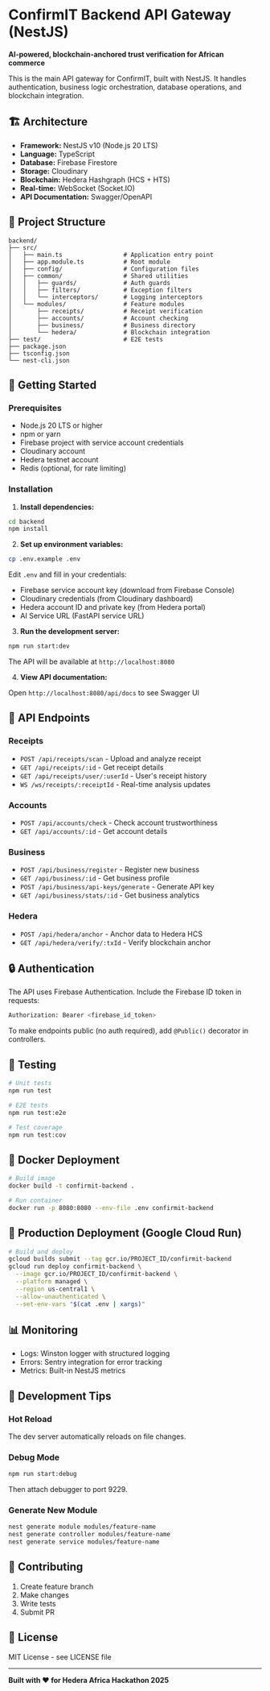 # ConfirmIT Backend API Gateway (NestJS)

**AI-powered, blockchain-anchored trust verification for African commerce**

This is the main API gateway for ConfirmIT, built with NestJS. It handles authentication, business logic orchestration, database operations, and blockchain integration.

## 🏗️ Architecture

- **Framework:** NestJS v10 (Node.js 20 LTS)
- **Language:** TypeScript
- **Database:** Firebase Firestore
- **Storage:** Cloudinary
- **Blockchain:** Hedera Hashgraph (HCS + HTS)
- **Real-time:** WebSocket (Socket.IO)
- **API Documentation:** Swagger/OpenAPI

## 📁 Project Structure

```
backend/
├── src/
│   ├── main.ts                 # Application entry point
│   ├── app.module.ts           # Root module
│   ├── config/                 # Configuration files
│   ├── common/                 # Shared utilities
│   │   ├── guards/             # Auth guards
│   │   ├── filters/            # Exception filters
│   │   └── interceptors/       # Logging interceptors
│   └── modules/                # Feature modules
│       ├── receipts/           # Receipt verification
│       ├── accounts/           # Account checking
│       ├── business/           # Business directory
│       └── hedera/             # Blockchain integration
├── test/                       # E2E tests
├── package.json
├── tsconfig.json
└── nest-cli.json
```

## 🚀 Getting Started

### Prerequisites

- Node.js 20 LTS or higher
- npm or yarn
- Firebase project with service account credentials
- Cloudinary account
- Hedera testnet account
- Redis (optional, for rate limiting)

### Installation

1. **Install dependencies:**

```bash
cd backend
npm install
```

2. **Set up environment variables:**

```bash
cp .env.example .env
```

Edit `.env` and fill in your credentials:
- Firebase service account key (download from Firebase Console)
- Cloudinary credentials (from Cloudinary dashboard)
- Hedera account ID and private key (from Hedera portal)
- AI Service URL (FastAPI service URL)

3. **Run the development server:**

```bash
npm run start:dev
```

The API will be available at `http://localhost:8080`

4. **View API documentation:**

Open `http://localhost:8080/api/docs` to see Swagger UI

## 📡 API Endpoints

### Receipts
- `POST /api/receipts/scan` - Upload and analyze receipt
- `GET /api/receipts/:id` - Get receipt details
- `GET /api/receipts/user/:userId` - User's receipt history
- `WS /ws/receipts/:receiptId` - Real-time analysis updates

### Accounts
- `POST /api/accounts/check` - Check account trustworthiness
- `GET /api/accounts/:id` - Get account details

### Business
- `POST /api/business/register` - Register new business
- `GET /api/business/:id` - Get business profile
- `POST /api/business/api-keys/generate` - Generate API key
- `GET /api/business/stats/:id` - Get business analytics

### Hedera
- `POST /api/hedera/anchor` - Anchor data to Hedera HCS
- `GET /api/hedera/verify/:txId` - Verify blockchain anchor

## 🔒 Authentication

The API uses Firebase Authentication. Include the Firebase ID token in requests:

```bash
Authorization: Bearer <firebase_id_token>
```

To make endpoints public (no auth required), add `@Public()` decorator in controllers.

## 🧪 Testing

```bash
# Unit tests
npm run test

# E2E tests
npm run test:e2e

# Test coverage
npm run test:cov
```

## 🐳 Docker Deployment

```bash
# Build image
docker build -t confirmit-backend .

# Run container
docker run -p 8080:8080 --env-file .env confirmit-backend
```

## 🚀 Production Deployment (Google Cloud Run)

```bash
# Build and deploy
gcloud builds submit --tag gcr.io/PROJECT_ID/confirmit-backend
gcloud run deploy confirmit-backend \
  --image gcr.io/PROJECT_ID/confirmit-backend \
  --platform managed \
  --region us-central1 \
  --allow-unauthenticated \
  --set-env-vars "$(cat .env | xargs)"
```

## 📊 Monitoring

- Logs: Winston logger with structured logging
- Errors: Sentry integration for error tracking
- Metrics: Built-in NestJS metrics

## 🔧 Development Tips

### Hot Reload
The dev server automatically reloads on file changes.

### Debug Mode
```bash
npm run start:debug
```

Then attach debugger to port 9229.

### Generate New Module
```bash
nest generate module modules/feature-name
nest generate controller modules/feature-name
nest generate service modules/feature-name
```

## 🤝 Contributing

1. Create feature branch
2. Make changes
3. Write tests
4. Submit PR

## 📄 License

MIT License - see LICENSE file

---

**Built with ❤️ for Hedera Africa Hackathon 2025**
